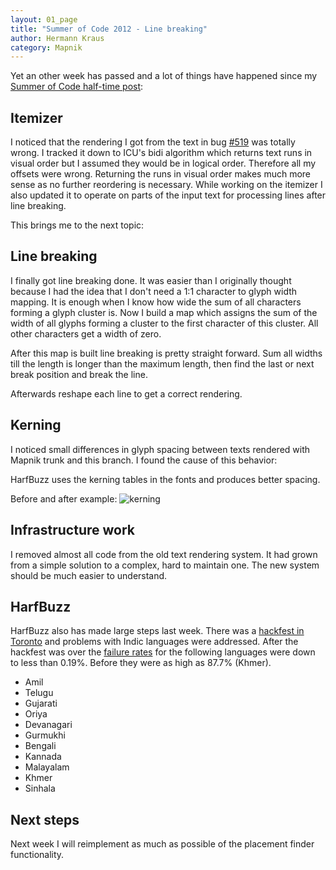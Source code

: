 ```yaml
---
layout: 01_page
title: "Summer of Code 2012 - Line breaking"
author: Hermann Kraus
category: Mapnik
---
```


Yet an other week has passed and a lot of things have happened since my
[Summer of Code half-time post](http://mapnik.org/news/2012/07/13/gsoc2012-status4):

## Itemizer

I noticed that the rendering I got from the text in bug
[#519](https://github.com/mapnik/mapnik/issues/519)
was totally wrong. I tracked it down to ICU's bidi algorithm which returns
text runs in visual order but I assumed they would be in logical order. Therefore
all my offsets were wrong. Returning the runs in visual order makes much more
sense as no further reordering is necessary. While working on the itemizer
I also updated it to operate on parts of the input text for processing lines
after line breaking.

This brings me to the next topic:

## Line breaking
I finally got line breaking done. It was easier than I originally thought because
I had the idea that I don't need a 1:1 character to glyph width mapping.
It is enough when I know how wide the sum of all characters forming a glyph cluster
is. Now I build a map which assigns the sum of the width of all glyphs forming
a cluster to the first character of this cluster. All other characters get a
width of zero.

After this map is built line breaking is pretty straight forward. Sum all
widths till the length is longer than the maximum length, then find the last or
next break position and break the line.

Afterwards reshape each line to get a correct rendering.

## Kerning
I noticed small differences in glyph spacing between texts rendered with Mapnik
trunk and this branch. I found the cause of this behavior:

HarfBuzz uses the kerning tables in the fonts and produces better spacing.

Before and after example:
![kerning](http://mapnik.org/images/harfbuzz/kerning.gif)

## Infrastructure work

I removed almost all code from the old text rendering system. It had grown from
a simple solution to a complex, hard to maintain one. The new system should
be much easier to understand.

## HarfBuzz

HarfBuzz also has made large steps last week. There was a
[hackfest in Toronto](http://lists.freedesktop.org/archives/harfbuzz/2012-July/002154.html)
and problems with Indic languages were addressed. After the hackfest was over
the [failure rates](http://lists.freedesktop.org/archives/harfbuzz/2012-July/002199.html)
for the following languages were down to less than 0.19%.
Before they were as high as 87.7% (Khmer).

* Amil
* Telugu
* Gujarati
* Oriya
* Devanagari
* Gurmukhi
* Bengali
* Kannada
* Malayalam
* Khmer
* Sinhala


## Next steps
Next week I will reimplement as much as possible of the placement finder functionality.